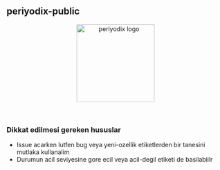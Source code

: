 <h2>periyodix-public</h2>
<p align="center">
  <a href="https://periyodix.com" target="_blank" rel="noopener noreferrer">
    <img width="180" src="https://periyodix.com/periyodix-logo.png" alt="periyodix logo">
  </a>
</p>
<br/>

<h3>Dikkat edilmesi gereken hususlar</h3>
<ul>
 <li>Issue acarken lutfen bug veya yeni-ozellik etiketlerden bir tanesini mutlaka kullanalim</li>
 <li>Durumun acil seviyesine gore ecil veya acil-degil etiketi de basilabiilr</li>
<ul>
